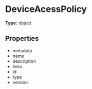 # DeviceAcessPolicy


**Type:** object

## Properties
* metadata
* name
* description
* links
* id
* type
* version
